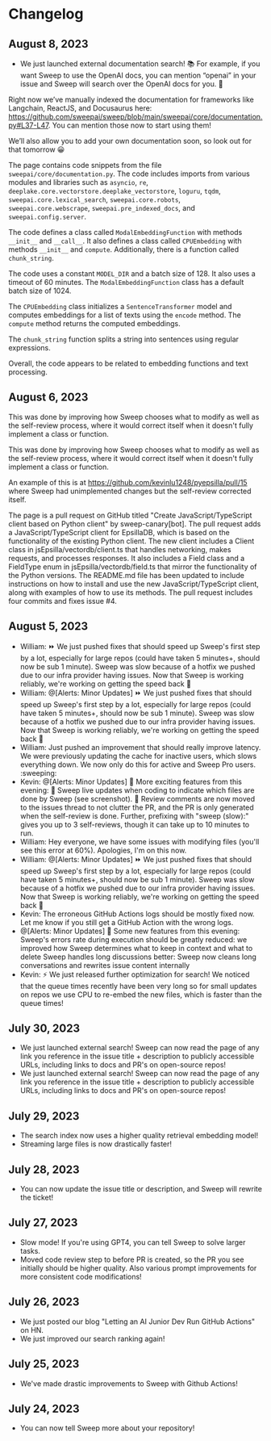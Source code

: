 # Changelog

## August 8, 2023

- We just launched external documentation search! 📚 For example, if you want Sweep to use the OpenAI docs, you can mention “openai” in your issue and Sweep will search over the OpenAI docs for you. 👀

Right now we’ve manually indexed the documentation for frameworks like Langchain, ReactJS, and Docusaurus here: https://github.com/sweepai/sweep/blob/main/sweepai/core/documentation.py#L37-L47. You can mention those now to start using them!

We’ll also allow you to add your own documentation soon, so look out for that tomorrow 😀

The page contains code snippets from the file `sweepai/core/documentation.py`. The code includes imports from various modules and libraries such as `asyncio`, `re`, `deeplake.core.vectorstore.deeplake_vectorstore`, `loguru`, `tqdm`, `sweepai.core.lexical_search`, `sweepai.core.robots`, `sweepai.core.webscrape`, `sweepai.pre_indexed_docs`, and `sweepai.config.server`.

The code defines a class called `ModalEmbeddingFunction` with methods `__init__` and `__call__`. It also defines a class called `CPUEmbedding` with methods `__init__` and `compute`. Additionally, there is a function called `chunk_string`.

The code uses a constant `MODEL_DIR` and a batch size of 128. It also uses a timeout of 60 minutes. The `ModalEmbeddingFunction` class has a default batch size of 1024.

The `CPUEmbedding` class initializes a `SentenceTransformer` model and computes embeddings for a list of texts using the `encode` method. The `compute` method returns the computed embeddings.

The `chunk_string` function splits a string into sentences using regular expressions.

Overall, the code appears to be related to embedding functions and text processing.

## August 6, 2023

This was done by improving how Sweep chooses what to modify as well as the self-review process, where it would correct itself when it doesn't fully implement a class or function.

This was done by improving how Sweep chooses what to modify as well as the self-review process, where it would correct itself when it doesn't fully implement a class or function.

An example of this is at https://github.com/kevinlu1248/pyepsilla/pull/15 where Sweep had unimplemented changes but the self-review corrected itself.

The page is a pull request on GitHub titled "Create JavaScript/TypeScript client based on Python client" by sweep-canary[bot]. The pull request adds a JavaScript/TypeScript client for EpsillaDB, which is based on the functionality of the existing Python client. The new client includes a Client class in jsEpsilla/vectordb/client.ts that handles networking, makes requests, and processes responses. It also includes a Field class and a FieldType enum in jsEpsilla/vectordb/field.ts that mirror the functionality of the Python versions. The README.md file has been updated to include instructions on how to install and use the new JavaScript/TypeScript client, along with examples of how to use its methods. The pull request includes four commits and fixes issue #4.

## August 5, 2023

- William: ⏩ We just pushed fixes that should speed up Sweep's first step by a lot, especially for large repos (could have taken 5 minutes+, should now be sub 1 minute). Sweep was slow because of a hotfix we pushed due to our infra provider having issues. Now that Sweep is working reliably, we're working on getting the speed back 🚤
- William: @[Alerts: Minor Updates] ⏩ We just pushed fixes that should speed up Sweep's first step by a lot, especially for large repos (could have taken 5 minutes+, should now be sub 1 minute). Sweep was slow because of a hotfix we pushed due to our infra provider having issues. Now that Sweep is working reliably, we're working on getting the speed back 🚤
- William: Just pushed an improvement that should really improve latency. We were previously updating the cache for inactive users, which slows everything down. We now only do this for active and Sweep Pro users. :sweeping:
- Kevin: @[Alerts: Minor Updates] 🎉 More exciting features from this evening:
  🔴 Sweep live updates when coding to indicate which files are done by Sweep (see screenshot).
  🔄 Review comments are now moved to the issues thread to not clutter the PR, and the PR is only generated when the self-review is done. Further, prefixing with "sweep (slow):" gives you up to 3 self-reviews, though it can take up to 10 minutes to run.
- William: Hey everyone, we have some issues with modifying files (you'll see this error at 60%). Apologies, I'm on this now.
- William: @[Alerts: Minor Updates] ⏩ We just pushed fixes that should speed up Sweep's first step by a lot, especially for large repos (could have taken 5 minutes+, should now be sub 1 minute). Sweep was slow because of a hotfix we pushed due to our infra provider having issues. Now that Sweep is working reliably, we're working on getting the speed back 🚤
- Kevin: The erroneous GitHub Actions logs should be mostly fixed now. Let me know if you still get a GitHub Action with the wrong logs.
- @[Alerts: Minor Updates] 🎊 Some new features from this evening:
  Sweep's errors rate during execution should be greatly reduced: we improved how Sweep determines what to keep in context and what to delete
  Sweep handles long discussions better: Sweep now cleans long conversations and rewrites issue content internally
- Kevin: ⚡ We just released further optimization for search! We noticed that the queue times recently have been very long so for small updates on repos we use CPU to re-embed the new files, which is faster than the queue times!

## July 30, 2023

- We just launched external search! Sweep can now read the page of any link you reference in the issue title + description to publicly accessible URLs, including links to docs and PR's on open-source repos!
- We just launched external search! Sweep can now read the page of any link you reference in the issue title + description to publicly accessible URLs, including links to docs and PR's on open-source repos!

## July 29, 2023

- The search index now uses a higher quality retrieval embedding model!
- Streaming large files is now drastically faster!

## July 28, 2023

- You can now update the issue title or description, and Sweep will rewrite the ticket!

## July 27, 2023

- Slow mode! If you're using GPT4, you can tell Sweep to solve larger tasks.
- Moved code review step to before PR is created, so the PR you see initially should be higher quality. Also various prompt improvements for more consistent code modifications!

## July 26, 2023

- We just posted our blog "Letting an AI Junior Dev Run GitHub Actions" on HN.
- We just improved our search ranking again!

## July 25, 2023

- We've made drastic improvements to Sweep with Github Actions!

## July 24, 2023

- You can now tell Sweep more about your repository!
